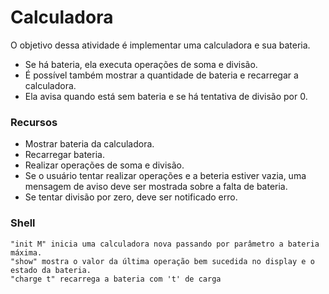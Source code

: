 # Calculadora

O objetivo dessa atividade é implementar uma calculadora e sua bateria. 

* Se há bateria, ela executa operações de soma e divisão. 
* É possível também mostrar a quantidade de bateria e recarregar a calculadora.
* Ela avisa quando está sem bateria e se há tentativa de divisão por 0.

### Recursos

* Mostrar bateria da calculadora.
* Recarregar bateria.
* Realizar operações de soma e divisão.
* Se o usuário tentar realizar operações e a beteria estiver vazia, uma mensagem de aviso deve ser mostrada sobre a falta de bateria.
* Se tentar divisão por zero, deve ser notificado erro.

### Shell

````
"init M" inicia uma calculadora nova passando por parâmetro a bateria máxima.
"show" mostra o valor da última operação bem sucedida no display e o estado da bateria.
"charge t" recarrega a bateria com 't' de carga
